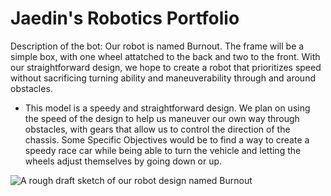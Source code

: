 # Jaedin's Robotics Portfolio

Description of the bot: Our robot is named Burnout. The frame will be a simple box, with one wheel attatched to the back and two to the front. With our straightforward design, we hope to create a robot that prioritizes speed without sacrificing turning ability and maneuverability through and around obstacles.
- This model is a speedy and straightforward design. We plan on using the speed of the design to help us maneuver our own way through obstacles, with gears that allow us to control the direction of the chassis. Some Specific Objectives would be to find a way to create a speedy race car while being able to turn the vehicle and letting the wheels adjust themselves by going down or up.

![A rough draft sketch of our robot design named Burnout](https://github-production-user-asset-6210df.s3.amazonaws.com/142936402/263374798-634b4432-265c-4e1c-9d37-08dae88b453b.jpeg)
